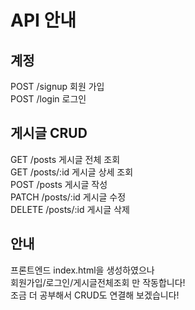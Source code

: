 # API 안내  

## 계정  
POST /signup 회원 가입  
POST /login 로그인  

## 게시글 CRUD  
GET /posts 게시글 전체 조회  
GET /posts/:id 게시글 상세 조회  
POST /posts 게시글 작성  
PATCH /posts/:id 게시글 수정  
DELETE /posts/:id 게시글 삭제  

## 안내  
프론트엔드 index.html을 생성하였으나   
회원가입/로그인/게시글전체조회 만 작동합니다!  
조금 더 공부해서 CRUD도 연결해 보겠습니다!  
